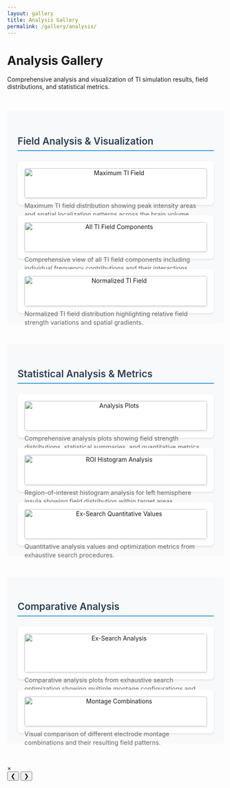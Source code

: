 ```yaml
---
layout: gallery
title: Analysis Gallery
permalink: /gallery/analysis/
---
```


<link rel="stylesheet" href="{{ '/assets/css/lightbox.css' | relative_url }}">

# Analysis Gallery

Comprehensive analysis and visualization of TI simulation results, field distributions, and statistical metrics.

<div class="gallery-section">
  <h3>Field Analysis & Visualization</h3>
  <div class="gallery-grid">
    <div class="gallery-item">
      <img src="{{ site.baseurl }}/gallery/assets/analyzer/TI_max.png" alt="Maximum TI Field" onclick="openLightbox(this)" />
      <p>Maximum TI field distribution showing peak intensity areas and spatial localization patterns across the brain volume.</p>
    </div>
    <div class="gallery-item">
      <img src="{{ site.baseurl }}/gallery/assets/analyzer/TI_max_all.png" alt="All TI Field Components" onclick="openLightbox(this)" />
      <p>Comprehensive view of all TI field components including individual frequency contributions and their interactions.</p>
    </div>
    <div class="gallery-item">
      <img src="{{ site.baseurl }}/gallery/assets/analyzer/TI_normal.png" alt="Normalized TI Field" onclick="openLightbox(this)" />
      <p>Normalized TI field distribution highlighting relative field strength variations and spatial gradients.</p>
    </div>
  </div>
</div>

<div class="gallery-section">
  <h3>Statistical Analysis & Metrics</h3>
  <div class="gallery-grid">
    <div class="gallery-item">
      <img src="{{ site.baseurl }}/gallery/assets/analyzer/analysis_plot.png" alt="Analysis Plots" onclick="openLightbox(this)" />
      <p>Comprehensive analysis plots showing field strength distributions, statistical summaries, and quantitative metrics.</p>
    </div>
    <div class="gallery-item">
      <img src="{{ site.baseurl }}/gallery/assets/analyzer/lh.insula_whole_head_roi_histogram.png" alt="ROI Histogram Analysis" onclick="openLightbox(this)" />
      <p>Region-of-interest histogram analysis for left hemisphere insula showing field distribution within target areas.</p>
    </div>
    <div class="gallery-item">
      <img src="{{ site.baseurl }}/gallery/assets/ex-search/ex-search_analysis_values.png" alt="Ex-Search Quantitative Values" onclick="openLightbox(this)" />
      <p>Quantitative analysis values and optimization metrics from exhaustive search procedures.</p>
    </div>
  </div>
</div>

<div class="gallery-section">
  <h3>Comparative Analysis</h3>
  <div class="gallery-grid">
    <div class="gallery-item">
      <img src="{{ site.baseurl }}/gallery/assets/ex-search/ex-search_analysis_plot.png" alt="Ex-Search Analysis" onclick="openLightbox(this)" />
      <p>Comparative analysis plots from exhaustive search optimization showing multiple montage configurations and their effectiveness.</p>
    </div>
    <div class="gallery-item">
      <img src="{{ site.baseurl }}/gallery/assets/ex-search/ex-search_combos.png" alt="Montage Combinations" onclick="openLightbox(this)" />
      <p>Visual comparison of different electrode montage combinations and their resulting field patterns.</p>
    </div>
  </div>
</div>

<!-- Lightbox Modal -->
<div id="lightbox" class="lightbox" onclick="closeLightbox()">
  <span class="close" onclick="closeLightbox()">&times;</span>
  <div class="lightbox-content" onclick="event.stopPropagation()">
    <img id="lightbox-img" src="" alt="" />
    <div class="lightbox-nav">
      <button class="nav-btn prev" onclick="changeImage(-1)">&#10094;</button>
      <button class="nav-btn next" onclick="changeImage(1)">&#10095;</button>
    </div>
    <div class="lightbox-caption" id="lightbox-caption"></div>
  </div>
</div>

<script src="{{ '/assets/js/lightbox.js' | relative_url }}"></script>

<style>
.gallery-section {
  margin: 3rem 0;
  padding: 1.5rem;
  background-color: #f8f9fa;
  border-radius: 8px;
}

.gallery-section h3 {
  color: #2c3e50;
  margin-bottom: 1.5rem;
  font-size: 1.4rem;
  font-weight: 600;
  border-bottom: 2px solid #3498db;
  padding-bottom: 0.5rem;
}

.gallery-grid {
  display: grid;
  grid-template-columns: repeat(auto-fit, minmax(350px, 1fr));
  gap: 1.5rem;
  margin-top: 1rem;
}

.gallery-item {
  background: white;
  border-radius: 8px;
  padding: 1rem;
  box-shadow: 0 2px 4px rgba(0,0,0,0.1);
  text-align: center;
  transition: transform 0.2s ease, box-shadow 0.2s ease;
}

.gallery-item:hover {
  transform: translateY(-2px);
  box-shadow: 0 4px 8px rgba(0,0,0,0.15);
}

/* Override wiki.css image styles with more specific selectors and !important */
.wiki-content .gallery-item img,
.gallery-item img {
  width: 100% !important;
  max-width: 500px !important;
  max-height: 400px !important;
  height: auto !important;
  object-fit: contain !important;
  border-radius: 4px !important;
  margin-bottom: 0.5rem !important;
  margin-left: auto !important;
  margin-right: auto !important;
  margin-top: 0 !important;
  display: block !important;
  box-shadow: 0 2px 4px rgba(0,0,0,0.1) !important;
  cursor: pointer !important;
  loading: lazy;
}

.gallery-item p {
  margin: 0;
  font-size: 0.9rem;
  color: #666;
  line-height: 1.4;
  text-align: left;
}

@media (max-width: 768px) {
  .gallery-grid {
    grid-template-columns: 1fr;
    gap: 1rem;
  }
  
  .gallery-section {
    margin: 1rem 0;
    padding: 1rem;
  }
  
  .wiki-content .gallery-item img,
  .gallery-item img {
    max-width: 100% !important;
    max-height: 300px !important;
  }
}

@media (max-width: 480px) {
  .wiki-content .gallery-item img,
  .gallery-item img {
    max-height: 250px !important;
  }
}
</style> 
</style> 